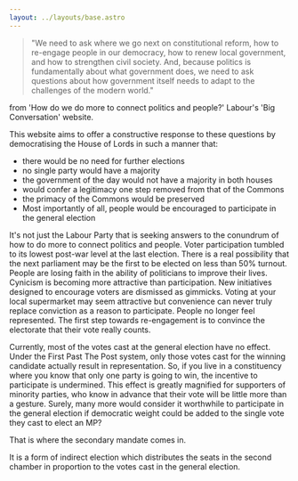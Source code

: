 ```yaml
---
layout: ../layouts/base.astro
---
```

> "We need to ask where we go next on constitutional reform, how to re-engage people in our democracy, how to renew local government, and how to strengthen civil society. And, because politics is fundamentally about what government does, we need to ask questions about how government itself needs to adapt to the challenges of the modern world."

from 'How do we do more to connect politics and people?' Labour's 'Big Conversation' website.

This website aims to offer a constructive response to these questions by democratising the House of Lords in such a manner that:

- there would be no need for further elections
- no single party would have a majority
- the government of the day would not have a majority in both houses
- would confer a legitimacy one step removed from that of the Commons
- the primacy of the Commons would be preserved
- Most importantly of all, people would be encouraged to participate in the general election

It's not just the Labour Party that is seeking answers to the conundrum of how to do more to connect politics and people. Voter participation tumbled to its lowest post-war level at the last election. There is a real possibility that the next parliament may be the first to be elected on less than 50% turnout. People are losing faith in the ability of politicians to improve their lives. Cynicism is becoming more attractive than participation.
New initiatives designed to encourage voters are dismissed as gimmicks. Voting at your local supermarket may seem attractive but convenience can never truly replace conviction as a reason to participate. People no longer feel represented. The first step towards re-engagement is to convince the electorate that their vote really counts.

Currently, most of the votes cast at the general election have no effect. Under the First Past The Post system, only those votes cast for the winning candidate actually result in representation. So, if you live in a constituency where you know that only one party is going to win, the incentive to participate is undermined. This effect is greatly magnified for supporters of minority parties, who know in advance that their vote will be little more than a gesture. Surely, many more would consider it worthwhile to participate in the general election if democratic weight could be added to the single vote they cast to elect an MP?

That is where the secondary mandate comes in.

It is a form of indirect election which distributes the seats in the second chamber in proportion to the votes cast in the general election.
